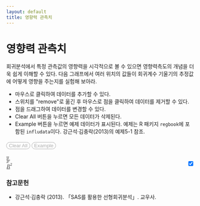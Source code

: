 ```yaml
---
layout: default
title: 영향력 관측치
---
```


# 영향력 관측치

회귀분석에서 특정 관측값의 영향력을 시각적으로 볼 수 있으면 영향력측도의
개념을 더욱 쉽게 이해할 수 있다. 다음 그래프에서 여러 위치의 값들이 회귀계수
기울기의 추정값에 어떻게 영향을 주는지를 실험해 보아라.

- 마우스로 클릭하여 데이터를 추가할 수 있다.
- 스위치를 "remove"로 옮긴 후 마우스로 점을 클릭하여 데이터를 제거할 수 있다.
- 점을 드래그하여 데이터를 변경할 수 있다.
- Clear All 버튼을 누르면 모든 데이터가 삭제된다.
- Example 버튼을 누르면 예제 데이터가 표시된다. 예제는 R 패키지 `regbook`에
  포함된 `infludata`이다. 강근석·김충락(2013)의 예제5-1 참조.

<style>
button {
    border: 1px solid #aaaaaa;
	background:#ffffff;
	-moz-border-radius:42px;
	-webkit-border-radius:42px;
	border-radius:42px;
	display:inline-block;
	cursor:pointer;
	color:#adadad;
	margin: 5px 0px;
}
button:hover {
	background-color: #0088cc;
	color: #ffffff;
	border: 1px solid #0088cc;
}
button:active {

}
</style>

<link rel="stylesheet" href="http://olance.github.io/jQuery-switchButton/jquery.switchButton.css">
<script src="http://olance.github.io/jQuery-switchButton/jquery.switchButton.js"></script>

<div style="width:100%">

<button type="button" onclick="clearAll()">Clear All</button>
<button type="button" onclick="exampleDataset()">Example</button>

<div style="display: inline-block; position: relative; top:10px; float: right;">
	<input type="checkbox" name="add" value="1" checked>
</div>


<script type="text/javascript">
$("input[name=add]").switchButton({
	on_label: 'add',
		off_label: 'remove'
});
</script>

<div id="plot"></div>

<math>
	<mtable columnspacing="0.28em" displaystyle="true">
		<mtr>
				<mi>y</mi>
			<maligngroup/>
				<mo>=</mo>
				<mn id="intercept"></mn>
				<mn id="slope"></mn>
				<mo>&InvisibleTimes;</mo>
				<mi>x</mi>
		</mtr>
		<mtr>
				<msup><mi>R</mi><mn>2</mn></msup>
			<maligngroup/>
			<mo>=</mo></maligngroup>
			<mn id="rsquared"></mn>
		</mtr>
	</mtable>
</math>


<div>

<script src="regression.js" type="text/javascript"></script>



### 참고문헌

- 강근석·김충락 (2013). 「SAS를 활용한 선형회귀분석」. 교우사.

